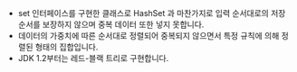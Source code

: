 * set 인터페이스를 구현한 클래스로 HashSet 과 마찬가지로 입력 순서대로의 저장 순서를 보장하지 않으며
중복 데이터 또한 넣지 못합니다.
* 데이터의 가중치에 따른 순서대로 정렬되어 중복되지 않으면서 특정 규칙에 의해 정렬된 형태의 집합입니다.
* JDK 1.2부터는 레드-블랙 트리로 구현합니다.